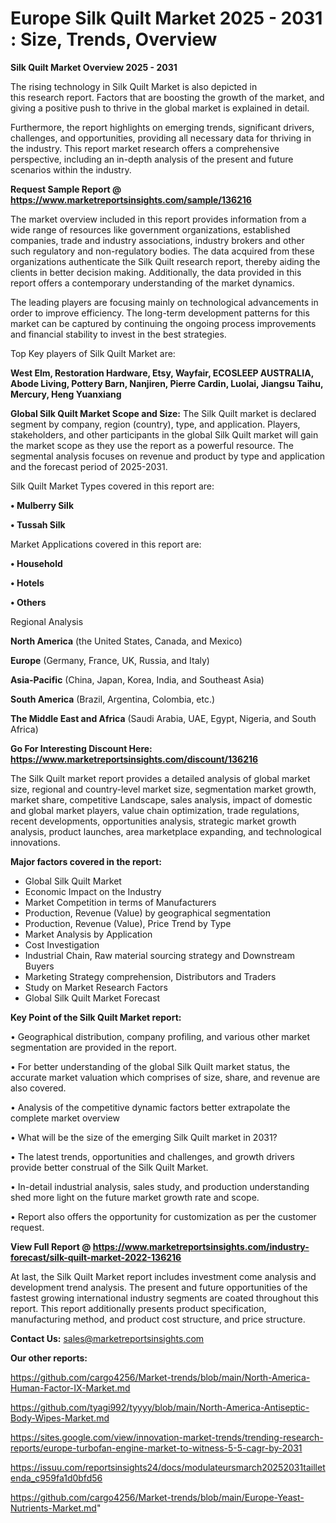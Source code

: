  # Europe Silk Quilt Market 2025 - 2031 : Size, Trends, Overview

<Strong> Silk Quilt Market Overview 2025 - 2031</strong>

The rising technology in Silk Quilt Market is also depicted in this research report. Factors that are boosting the growth of the market, and giving a positive push to thrive in the global market is explained in detail.

Furthermore, the report highlights on emerging trends, significant drivers, challenges, and opportunities, providing all necessary data for thriving in the industry. This report market research offers a comprehensive perspective, including an in-depth analysis of the present and future scenarios within the industry.

<strong>Request Sample Report @ <a href=https://www.marketreportsinsights.com/sample/136216>https://www.marketreportsinsights.com/sample/136216</a></strong>

The market overview included in this report provides information from a wide range of resources like government organizations, established companies, trade and industry associations, industry brokers and other such regulatory and non-regulatory bodies. The data acquired from these organizations authenticate the Silk Quilt research report, thereby aiding the clients in better decision making. Additionally, the data provided in this report offers a contemporary understanding of the market dynamics.

The leading players are focusing mainly on technological advancements in order to improve efficiency. The long-term development patterns for this market can be captured by continuing the ongoing process improvements and financial stability to invest in the best strategies.

Top Key players of Silk Quilt Market are:

<strong>West Elm, Restoration Hardware, Etsy, Wayfair, ECOSLEEP AUSTRALIA, Abode Living, Pottery Barn, Nanjiren, Pierre Cardin, Luolai, Jiangsu Taihu, Mercury, Heng Yuanxiang</strong>

<strong><b>Global Silk Quilt Market Scope and Size:</b></strong>
The Silk Quilt market is declared segment by company, region (country), type, and application. Players, stakeholders, and other participants in the global Silk Quilt market will gain the market scope as they use the report as a powerful resource. The segmental analysis focuses on revenue and product by type and application and the forecast period of 2025-2031.

Silk Quilt Market Types covered in this report are:

<strong>• Mulberry Silk

• Tussah Silk</strong>

Market Applications covered in this report are:

<strong>• Household

• Hotels

• Others</strong> 

Regional Analysis

<strong>North America</strong> (the United States, Canada, and Mexico)

<strong>Europe</strong> (Germany, France, UK, Russia, and Italy)

<strong>Asia-Pacific</strong> (China, Japan, Korea, India, and Southeast Asia)

<strong>South America</strong> (Brazil, Argentina, Colombia, etc.)

<strong>The Middle East and Africa</strong> (Saudi Arabia, UAE, Egypt, Nigeria, and South Africa)

<strong>Go For Interesting Discount Here: <a href=https://www.marketreportsinsights.com/discount/136216>https://www.marketreportsinsights.com/discount/136216</a></strong>

The Silk Quilt market report provides a detailed analysis of global market size, regional and country-level market size, segmentation market growth, market share, competitive Landscape, sales analysis, impact of domestic and global market players, value chain optimization, trade regulations, recent developments, opportunities analysis, strategic market growth analysis, product launches, area marketplace expanding, and technological innovations.

<strong><b>Major factors covered in the report:</b></strong>
<ul>
  <li>Global Silk Quilt Market </li>
  <li>Economic Impact on the Industry</li>
  <li>Market Competition in terms of Manufacturers</li>
  <li>Production, Revenue (Value) by geographical segmentation</li>
  <li>Production, Revenue (Value), Price Trend by Type</li>
  <li>Market Analysis by Application</li>
  <li>Cost Investigation</li>
  <li>Industrial Chain, Raw material sourcing strategy and Downstream Buyers</li>
  <li>Marketing Strategy comprehension, Distributors and Traders</li>
  <li>Study on Market Research Factors</li>
  <li>Global Silk Quilt Market Forecast</li>
</ul>

<strong><b>Key Point of the Silk Quilt Market report:</b></strong>

• Geographical distribution, company profiling, and various other market segmentation are provided in the report.

• For better understanding of the global Silk Quilt market status, the accurate market valuation which comprises of size, share, and revenue are also covered.

• Analysis of the competitive dynamic factors better extrapolate the complete market overview

• What will be the size of the emerging Silk Quilt market in 2031?

• The latest trends, opportunities and challenges, and growth drivers provide better construal of the Silk Quilt Market.

• In-detail industrial analysis, sales study, and production understanding shed more light on the future market growth rate and scope.

• Report also offers the opportunity for customization as per the customer request.

<strong><b>View Full Report @ <a href=https://www.marketreportsinsights.com/industry-forecast/silk-quilt-market-2022-136216>https://www.marketreportsinsights.com/industry-forecast/silk-quilt-market-2022-136216</a></b></strong>


At last, the Silk Quilt Market report includes investment come analysis and development trend analysis. The present and future opportunities of the fastest growing international industry segments are coated throughout this report. This report additionally presents product specification, manufacturing method, and product cost structure, and price structure.

<strong>Contact Us:</strong>
sales@marketreportsinsights.com

<strong>Our other reports:</strong>

<a href=https://github.com/cargo4256/Market-trends/blob/main/North-America-Human-Factor-IX-Market.md>https://github.com/cargo4256/Market-trends/blob/main/North-America-Human-Factor-IX-Market.md</a>

<a href=https://github.com/tyagi992/tyyyy/blob/main/North-America-Antiseptic-Body-Wipes-Market.md>https://github.com/tyagi992/tyyyy/blob/main/North-America-Antiseptic-Body-Wipes-Market.md</a>

<a href=https://sites.google.com/view/innovation-market-trends/trending-research-reports/europe-turbofan-engine-market-to-witness-5-5-cagr-by-2031>https://sites.google.com/view/innovation-market-trends/trending-research-reports/europe-turbofan-engine-market-to-witness-5-5-cagr-by-2031</a>

<a href=https://issuu.com/reportsinsights24/docs/modulateursmarch20252031tailletenda_c959fa1d0bfd56>https://issuu.com/reportsinsights24/docs/modulateursmarch20252031tailletenda_c959fa1d0bfd56</a>

<a href=https://github.com/cargo4256/Market-trends/blob/main/Europe-Yeast-Nutrients-Market.md>https://github.com/cargo4256/Market-trends/blob/main/Europe-Yeast-Nutrients-Market.md</a>"
